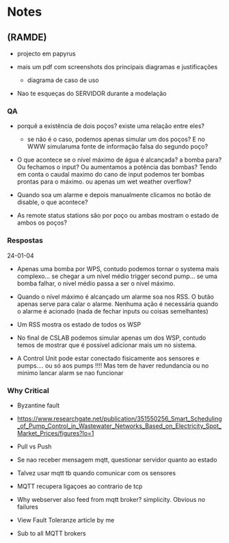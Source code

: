 # Notes

## (RAMDE)

- projecto em papyrus
- mais um pdf com screenshots dos principais diagramas e justificações
    - diagrama de caso de uso

- Nao te esqueças do SERVIDOR durante a modelação

### QA

- porquê a existência de dois poços? existe uma relação entre eles?
    - se não é o caso, podemos apenas simular um dos poços? E no WWW simularuma fonte de informação falsa do segundo poço?

- O que acontece se o nível máximo de água é alcançada? a bomba para? Ou fechamos o input? Ou aumentamos a potência das bombas? Tendo em conta o caudal maximo do cano de input podemos ter bombas prontas para o máximo. 
ou apenas um wet weather overflow?

- Quando soa um alarme e depois manualmente clicamos no botão de disable, o que acontece?

- As remote status stations são por poço ou ambas mostram o estado de ambos os poços?

### Respostas

24-01-04

- Apenas uma bomba por WPS, contudo podemos tornar o systema mais complexo... se chegar a um nível médio trigger second pump... se uma bomba falhar, o nivel médio passa a ser o nível máximo.

- Quando o nível máximo é alcançado um alarme soa nos RSS. O butão apenas serve para calar o alarme. Nenhuma ação é necessária quando o alarme é acionado (nada de fechar inputs ou coisas semelhantes)

- Um RSS mostra os estado de todos os WSP

- No final de CSLAB podemos simular apenas um dos WSP, contudo temos de mostrar que é possível adicionar mais um no sistema.

- A Control Unit pode estar conectado fisicamente aos sensores e pumps.... ou só aos pumps !!!! Mas tem de haver redundancia ou no minimo lancar alarm se nao funcionar

### Why Critical

- Byzantine fault
- https://www.researchgate.net/publication/351550256_Smart_Scheduling_of_Pump_Control_in_Wastewater_Networks_Based_on_Electricity_Spot_Market_Prices/figures?lo=1
- Pull vs Push

- Se nao receber mensagem mqtt, questionar servidor quanto ao estado
- Talvez usar mqtt tb quando comunicar com os sensores

- MQTT recupera ligaçoes ao contrario de tcp

- Why webserver also feed from mqtt broker? simplicity. Obvious no failures

- View Fault Toleranze article by me

- Sub to all MQTT brokers


